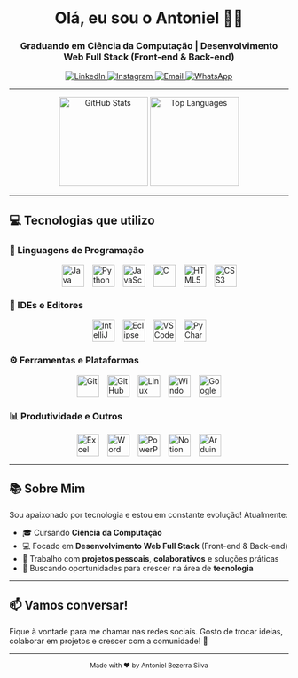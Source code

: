 <h1 align="center">Olá, eu sou o Antoniel 👋🏻</h1>
<h3 align="center">Graduando em Ciência da Computação | Desenvolvimento Web Full Stack (Front-end & Back-end)</h3>

<div align="center">
  <a href="https://www.linkedin.com/in/antoniel-bezerra-ti/" target="_blank" rel="noopener noreferrer">
    <img src="https://img.shields.io/badge/LinkedIn-0A66C2?style=for-the-badge&logo=linkedin&logoColor=white" alt="LinkedIn"/>
  </a>
  <a href="https://www.instagram.com/antoniel_silva12t/" target="_blank" rel="noopener noreferrer">
    <img src="https://img.shields.io/badge/Instagram-E4405F?style=for-the-badge&logo=instagram&logoColor=white" alt="Instagram"/>
  </a>
  <a href="mailto:antonielbezerrasilva10@gmail.com">
    <img src="https://img.shields.io/badge/Gmail-D14836?style=for-the-badge&logo=gmail&logoColor=white" alt="Email"/>
  </a>
  <a href="https://wa.me/5599984182844" target="_blank" rel="noopener noreferrer">
    <img src="https://img.shields.io/badge/WhatsApp-25D366?style=for-the-badge&logo=whatsapp&logoColor=white" alt="WhatsApp"/>
  </a>
</div>

---

<div align="center">
  <img height="160em" src="https://github-readme-stats.vercel.app/api?username=dev-antoniel&show_icons=true&theme=github_dark" alt="GitHub Stats"/>
  <img height="160em" src="https://github-readme-stats.vercel.app/api/top-langs/?username=dev-antoniel&layout=compact&theme=github_dark" alt="Top Languages"/>
</div>

---

## 💻 Tecnologias que utilizo

### 🧠 Linguagens de Programação
<div style="display: flex; gap: 15px; flex-wrap: wrap; justify-content: center;">
  <img src="https://cdn.jsdelivr.net/gh/devicons/devicon/icons/java/java-original.svg" height="40" width="40" alt="Java"/>
  <img src="https://cdn.jsdelivr.net/gh/devicons/devicon/icons/python/python-original.svg" height="40" width="40" alt="Python"/>
  <img src="https://cdn.jsdelivr.net/gh/devicons/devicon/icons/javascript/javascript-original.svg" height="40" width="40" alt="JavaScript"/>
  <img src="https://cdn.jsdelivr.net/gh/devicons/devicon/icons/c/c-original.svg" height="40" width="40" alt="C"/>
  <img src="https://cdn.jsdelivr.net/gh/devicons/devicon/icons/html5/html5-original.svg" height="40" width="40" alt="HTML5"/>
  <img src="https://cdn.jsdelivr.net/gh/devicons/devicon/icons/css3/css3-original.svg" height="40" width="40" alt="CSS3"/>
</div>

### 🧰 IDEs e Editores
<div style="display: flex; gap: 15px; flex-wrap: wrap; justify-content: center; margin-top: 10px;">
  <img src="https://cdn.jsdelivr.net/gh/devicons/devicon/icons/intellij/intellij-original.svg" height="40" width="40" alt="IntelliJ IDEA"/>
  <img src="https://cdn.jsdelivr.net/gh/devicons/devicon/icons/eclipse/eclipse-original.svg" height="40" width="40" alt="Eclipse"/>
  <img src="https://cdn.jsdelivr.net/gh/devicons/devicon/icons/vscode/vscode-original.svg" height="40" width="40" alt="VS Code"/>
  <img src="https://cdn.jsdelivr.net/gh/devicons/devicon/icons/pycharm/pycharm-original.svg" height="40" width="40" alt="PyCharm"/>
</div>

### ⚙️ Ferramentas e Plataformas
<div style="display: flex; gap: 15px; flex-wrap: wrap; justify-content: center; margin-top: 10px;">
  <img src="https://cdn.jsdelivr.net/gh/devicons/devicon/icons/git/git-original.svg" height="40" width="40" alt="Git"/>
  <img src="https://img.icons8.com/ios-filled/50/ffffff/github.png" height="40" width="40" alt="GitHub"/>
  <img src="https://cdn.jsdelivr.net/gh/devicons/devicon/icons/linux/linux-original.svg" height="40" width="40" alt="Linux"/>
  <img src="https://cdn.jsdelivr.net/gh/devicons/devicon/icons/windows8/windows8-original.svg" height="40" width="40" alt="Windows"/>
  <img src="https://cdn.jsdelivr.net/gh/devicons/devicon/icons/google/google-original.svg" height="40" width="40" alt="Google"/>
</div>

### 📊 Produtividade e Outros
<div style="display: flex; gap: 15px; flex-wrap: wrap; justify-content: center; margin-top: 10px;">
  <img src="https://img.icons8.com/color/48/microsoft-excel-2019--v1.png" height="40" width="40" alt="Excel"/>
  <img src="https://img.icons8.com/color/48/microsoft-word-2019--v1.png" height="40" width="40" alt="Word"/>
  <img src="https://img.icons8.com/color/48/microsoft-powerpoint-2019--v1.png" height="40" width="40" alt="PowerPoint"/>
  <img src="https://cdn.jsdelivr.net/gh/devicons/devicon/icons/notion/notion-original.svg" height="40" width="40" alt="Notion"/>
  <img src="https://img.icons8.com/color/48/arduino.png" height="40" width="40" alt="Arduino"/>
</div>

---

## 📚 Sobre Mim

Sou apaixonado por tecnologia e estou em constante evolução! Atualmente:

- 🎓 Cursando **Ciência da Computação**
- 💻 Focado em **Desenvolvimento Web Full Stack** (Front-end & Back-end)
- 🧠 Trabalho com **projetos pessoais**, **colaborativos** e soluções práticas
- 💼 Buscando oportunidades para crescer na área de **tecnologia**

---

## 📫 Vamos conversar!

Fique à vontade para me chamar nas redes sociais. Gosto de trocar ideias, colaborar em projetos e crescer com a comunidade! 🚀

---

<div align="center">
  <sub>Made with ❤️ by Antoniel Bezerra Silva</sub>
</div>
